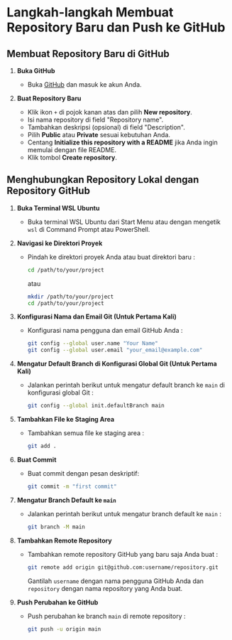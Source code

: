# Langkah-langkah Membuat Repository Baru dan Push ke GitHub

## Membuat Repository Baru di GitHub

1. **Buka GitHub**
    - Buka [GitHub](https://github.com) dan masuk ke akun Anda.

2. **Buat Repository Baru**
    - Klik ikon `+` di pojok kanan atas dan pilih **New repository**.
    - Isi nama repository di field "Repository name".
    - Tambahkan deskripsi (opsional) di field "Description".
    - Pilih **Public** atau **Private** sesuai kebutuhan Anda.
    - Centang **Initialize this repository with a README** jika Anda ingin memulai dengan file README.
    - Klik tombol **Create repository**.

## Menghubungkan Repository Lokal dengan Repository GitHub

1. **Buka Terminal WSL Ubuntu**
    - Buka terminal WSL Ubuntu dari Start Menu atau dengan mengetik `wsl` di Command Prompt atau PowerShell.

2. **Navigasi ke Direktori Proyek**
    - Pindah ke direktori proyek Anda atau buat direktori baru :
      ```sh
      cd /path/to/your/project
      ```
      atau
      ```sh
      mkdir /path/to/your/project
      cd /path/to/your/project
      ```

3. **Konfigurasi Nama dan Email Git (Untuk Pertama Kali)**
    - Konfigurasi nama pengguna dan email GitHub Anda :
      ```sh
      git config --global user.name "Your Name"
      git config --global user.email "your_email@example.com"
      ```

4. **Mengatur Default Branch di Konfigurasi Global Git (Untuk Pertama Kali)**
    - Jalankan perintah berikut untuk mengatur default branch ke `main` di konfigurasi global Git :
      ```sh
      git config --global init.defaultBranch main
      ```
5. **Tambahkan File ke Staging Area**
    - Tambahkan semua file ke staging area :
      ```sh
      git add .
      ```

6. **Buat Commit**
    - Buat commit dengan pesan deskriptif:
      ```sh
      git commit -m "first commit"
      ```

7. **Mengatur Branch Default ke `main`**
    - Jalankan perintah berikut untuk mengatur branch default ke `main` :
      ```sh
      git branch -M main
      ```

8. **Tambahkan Remote Repository**
    - Tambahkan remote repository GitHub yang baru saja Anda buat :
      ```sh
      git remote add origin git@github.com:username/repository.git
      ```
      Gantilah `username` dengan nama pengguna GitHub Anda dan `repository` dengan nama repository yang Anda buat.

9. **Push Perubahan ke GitHub**
    - Push perubahan ke branch `main` di remote repository :
      ```sh
      git push -u origin main
      ```
